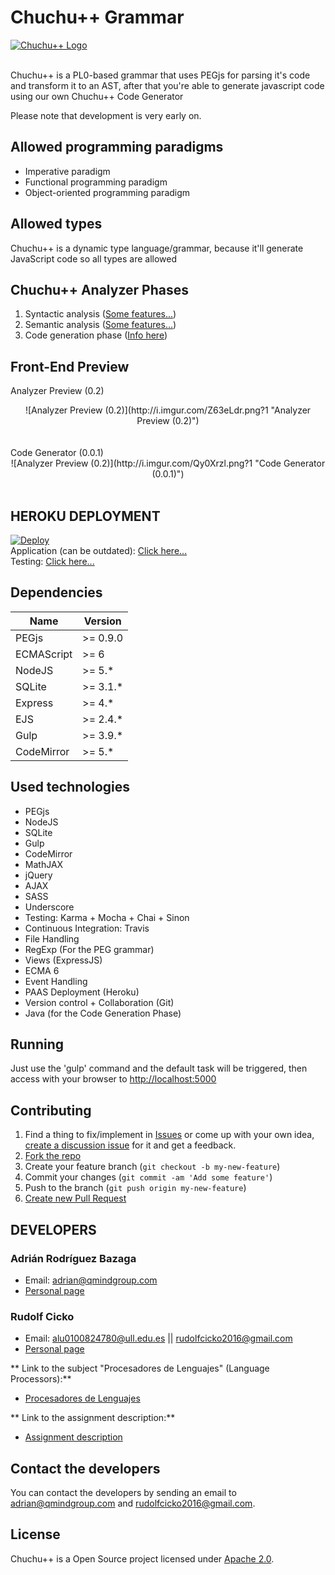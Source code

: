 # Chuchu++ Grammar
[![Chuchu++ Logo](http://i.imgur.com/pokEntB.png?1)](#)<br><br>

Chuchu++ is a PL0-based grammar that uses PEGjs for parsing it's code and transform it to an AST, after that you're able to generate javascript code using our own Chuchu++ Code Generator

Please note that development is very early on.

## Allowed programming paradigms
- Imperative paradigm <br>
- Functional programming paradigm <br>
- Object-oriented programming paradigm <br>

## Allowed types
Chuchu++ is a dynamic type language/grammar, because it'll generate JavaScript code so all types are allowed

## Chuchu++ Analyzer Phases
1. Syntactic analysis ([Some features...](https://github.com/AdrianBZG/ChuchuPlusPlus/issues?q=is%3Aissue+label%3Asyntactic))
2. Semantic analysis ([Some features...](https://github.com/AdrianBZG/ChuchuPlusPlus/issues?q=is%3Aissue+label%3Asemantic))
3. Code generation phase ([Info here](https://github.com/AdrianBZG/ChuchuPlusPlus/tree/master/code_generator))

## Front-End Preview

Analyzer Preview (0.2)<br>
<div style="text-align:center">![Analyzer Preview (0.2)](http://i.imgur.com/Z63eLdr.png?1 "Analyzer Preview (0.2)")</div><br>
<br>
Code Generator (0.0.1)<br>
<div style="text-align:center">![Analyzer Preview (0.2)](http://i.imgur.com/Qy0Xrzl.png?1 "Code Generator (0.0.1)")</div><br>

## HEROKU DEPLOYMENT

[![Deploy](https://www.herokucdn.com/deploy/button.svg)](https://heroku.com/deploy?template=https://github.com/AdrianBZG/ChuchuPlusPlus) <br>
Application (can be outdated): [Click here...](https://chuchuplusplus.herokuapp.com/) <br>
Testing: [Click here...](https://chuchuplusplus.herokuapp.com/tests) <br>


## Dependencies

| Name         | Version                          |
|--------------|----------------------------------|
| PEGjs        | >= 0.9.0                         |
| ECMAScript   | >= 6 |
| NodeJS      |  >= 5.*                                |
| SQLite      |  >= 3.1.*                               |
| Express      |  >= 4.*                               |
| EJS      |  >= 2.4.*                               |
| Gulp      |  >= 3.9.*                               |
| CodeMirror      |  >= 5.*                               |

## Used technologies
- PEGjs <br>
- NodeJS <br>
- SQLite <br>
- Gulp <br>
- CodeMirror <br>
- MathJAX <br>
- jQuery <br>
- AJAX <br>
- SASS <br>
- Underscore <br>
- Testing: Karma + Mocha + Chai + Sinon <br>
- Continuous Integration: Travis <br>
- File Handling <br>
- RegExp (For the PEG grammar) <br>
- Views (ExpressJS) <br>
- ECMA 6 <br>
- Event Handling <br>
- PAAS Deployment (Heroku) <br>
- Version control + Collaboration (Git) <br>
- Java (for the Code Generation Phase) <br>


## Running

Just use the 'gulp' command and the default task will be triggered, then access with your browser to [http://localhost:5000](http://localhost:5000)

## Contributing

1. Find a thing to fix/implement in [Issues](https://github.com/AdrianBZG/ChuchuPlusPlus/issues?direction=desc&sort=created&state=open) or come up with your own idea, [create a discussion issue](https://github.com/AdrianBZG/ChuchuPlusPlus/issues/new) for it and get a feedback.
2. [Fork the repo](https://help.github.com/articles/fork-a-repo)
3. Create your feature branch (`git checkout -b my-new-feature`)
4. Commit your changes (`git commit -am 'Add some feature'`)
5. Push to the branch (`git push origin my-new-feature`)
6. [Create new Pull Request](https://help.github.com/articles/using-pull-requests)

## DEVELOPERS

### Adrián Rodríguez Bazaga
  - Email: adrian@qmindgroup.com
  - [Personal page](http://www.adrianbazaga.com/)

### Rudolf Cicko
  - Email: alu0100824780@ull.edu.es || rudolfcicko2016@gmail.com
  - [Personal page](http://alu0100824780.github.io)

** Link to the subject "Procesadores de Lenguajes" (Language Processors):**

* [Procesadores de Lenguajes](https://campusvirtual.ull.es/1516/course/view.php?id=178)

** Link to the assignment description:**

* [Assignment description](https://campusvirtual.ull.es/1516/mod/workshop/view.php?id=148789)

## Contact the developers

You can contact the developers by sending an email to [adrian@qmindgroup.com](mailto:adrian@qmindgroup.com) and [rudolfcicko2016@gmail.com](mailto:rudolfcicko2016@gmail.com).

## License

Chuchu++ is a Open Source project licensed under [Apache 2.0](LICENSE).
